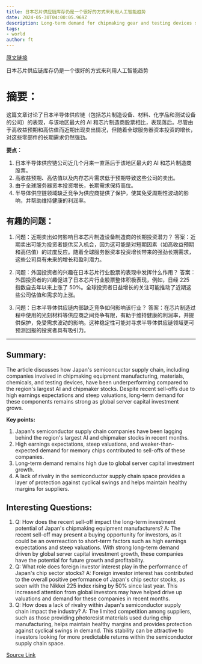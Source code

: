 ```yaml
---
title: 日本芯片供应链库存仍是一个很好的方式来利用人工智能趋势
date: 2024-05-30T04:00:05.969Z
description: Long-term demand for chipmaking gear and testing devices should remain high as capital investment in servers grows
tags: 
- world
author: ft
---
```


[原文链接](https://ft.com/content/4194cb32-05de-4eae-82c8-c8dff99fe78c)

日本芯片供应链库存仍是一个很好的方式来利用人工智能趋势

# 摘要：
这篇文章讨论了日本半导体供应链（包括芯片制造设备、材料、化学品和测试设备的公司）的表现，与该地区最大的 AI 和芯片制造商股票相比，表现落后。尽管由于高收益预期和高估值而近期出现卖出情况，但随着全球服务器资本投资的增长，对这些零部件的长期需求仍然强劲。

**要点：**

1. 日本半导体供应链公司近几个月来一直落后于该地区最大的 AI 和芯片制造商股票。
2. 高收益预期、高估值以及内存芯片需求低于预期导致这些公司的卖出。
3. 由于全球服务器资本投资增长，长期需求保持高位。
4. 半导体供应链领域缺乏竞争为供应商提供了保护，使其免受周期性波动的影响，并帮助维持健康的利润率。

## 有趣的问题：

1. 问题：近期卖出如何影响日本芯片制造设备制造商的长期投资潜力？
   答案：近期卖出可能为投资者提供买入机会，因为这可能是对短期因素（如高收益预期和高估值）的过度反应。随着全球服务器资本投资增长带来的强劲长期需求，这些公司具有未来的增长和盈利潜力。

2. 问题：外国投资者的兴趣在日本芯片行业股票的表现中发挥什么作用？
   答案：外国投资者的兴趣促进了日本芯片行业股票整体积极表现，例如，日经 225 指数自去年以来上涨了 50%。全球投资者日益增长的关注可能推动了近期这些公司估值和需求的上涨。

3. 问题：日本半导体供应链内部缺乏竞争如何影响该行业？
   答案：在芯片制造过程中使用的光刻材料等供应商之间竞争有限，有助于维持健康的利润率，并提供保护，免受需求波动的影响。这种稳定性可能对寻求半导体供应链领域更可预测回报的投资者具有吸引力。

---

## Summary:
The article discusses how Japan's semiconcuctor supply chain, including companies involved in chipmaking equipment manufacturing, materials, chemicals, and testing devices, have been underperforming compared to the region's largest AI and chipmaker stocks. Despite recent sell-offs due to high earnings expectations and steep valuations, long-term demand for these components remains strong as global server capital investment grows.

**Key points:**
1. Japan's semiconductor supply chain companies have been lagging behind the region's largest AI and chipmaker stocks in recent months.
2. High earnings expectations, steep valuations, and weaker-than-expected demand for memory chips contributed to sell-offs of these companies.
3. Long-term demand remains high due to global server capital investment growth.
4. A lack of rivalry in the semiconductor supply chain space provides a layer of protection against cyclical swings and helps maintain healthy margins for suppliers.

## Interesting Questions:
1. Q: How does the recent sell-off impact the long-term investment potential of Japan's chipmaking equipment manufacturers?
   A: The recent sell-off may present a buying opportunity for investors, as it could be an overreaction to short-term factors such as high earnings expectations and steep valuations. With strong long-term demand driven by global server capital investment growth, these companies have the potential for future growth and profitability.
2. Q: What role does foreign investor interest play in the performance of Japan's chip sector stocks?
   A: Foreign investor interest has contributed to the overall positive performance of Japan's chip sector stocks, as seen with the Nikkei 225 index rising by 50% since last year. This increased attention from global investors may have helped drive up valuations and demand for these companies in recent months.
3. Q: How does a lack of rivalry within Japan's semiconductor supply chain impact the industry?
   A: The limited competition among suppliers, such as those providing photoresist materials used during chip manufacturing, helps maintain healthy margins and provides protection against cyclical swings in demand. This stability can be attractive to investors looking for more predictable returns within the semiconductor supply chain space.

[Source Link](https://ft.com/content/4194cb32-05de-4eae-82c8-c8dff99fe78c)

